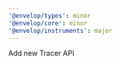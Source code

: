 ```yaml
---
'@envelop/types': minor
'@envelop/core': minor
'@envelop/instruments': major
---
```


Add new Tracer API
